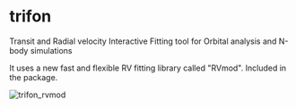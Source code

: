 # trifon
Transit and Radial velocity Interactive Fitting tool for Orbital analysis and N-body simulations

It uses a new fast and flexible RV fitting library called "RVmod". Included in the package.

![trifon_rvmod](https://user-images.githubusercontent.com/44244057/47589870-ccc4a400-d96a-11e8-8de0-3ea3ceed1a37.jpg)
